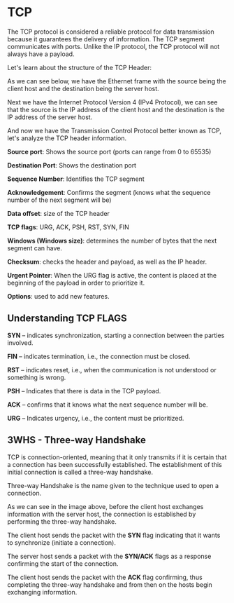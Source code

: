 # TCP

The TCP protocol is considered a reliable protocol for data transmission because it guarantees the delivery of information. The TCP segment communicates with ports. Unlike the IP protocol, the TCP protocol will not always have a payload.

Let's learn about the structure of the TCP Header:



As we can see below, we have the Ethernet frame with the source being the client host and the destination being the server host.

Next we have the Internet Protocol Version 4 (IPv4 Protocol), we can see that the source is the IP address of the client host and the destination is the IP address of the server host.


And now we have the Transmission Control Protocol better known as TCP, let's analyze the TCP header information.

**Source port**: Shows the source port (ports can range from 0 to 65535)

**Destination Port**: Shows the destination port

**Sequence Number**: Identifies the TCP segment

**Acknowledgement**: Confirms the segment (knows what the sequence number of the next segment will be)

**Data offset**: size of the TCP header

**TCP flags**: URG, ACK, PSH, RST, SYN, FIN

**Windows (Windows size)**: determines the number of bytes that the next segment can have.

**Checksum**: checks the header and payload, as well as the IP header.

**Urgent Pointer**: When the URG flag is active, the content is placed at the beginning of the payload in order to prioritize it.

**Options**: used to add new features.

## Understanding TCP FLAGS

**SYN** – indicates synchronization, starting a connection between the parties involved.

**FIN** – indicates termination, i.e., the connection must be closed.

**RST** – indicates reset, i.e., when the communication is not understood or something is wrong.

**PSH** – Indicates that there is data in the TCP payload.

**ACK** – confirms that it knows what the next sequence number will be.

**URG** – Indicates urgency, i.e., the content must be prioritized.

## 3WHS - Three-way Handshake

TCP is connection-oriented, meaning that it only transmits if it is certain that a connection has been successfully established. The establishment of this initial connection is called a three-way handshake.

Three-way Handshake is the name given to the technique used to open a connection.


As we can see in the image above, before the client host exchanges information with the server host, the connection is established by performing the three-way handshake.

The client host sends the packet with the **SYN** flag indicating that it wants to synchronize (initiate a connection).

The server host sends a packet with the **SYN/ACK** flags as a response confirming the start of the connection.

The client host sends the packet with the **ACK** flag confirming, thus completing the three-way handshake and from then on the hosts begin exchanging information.